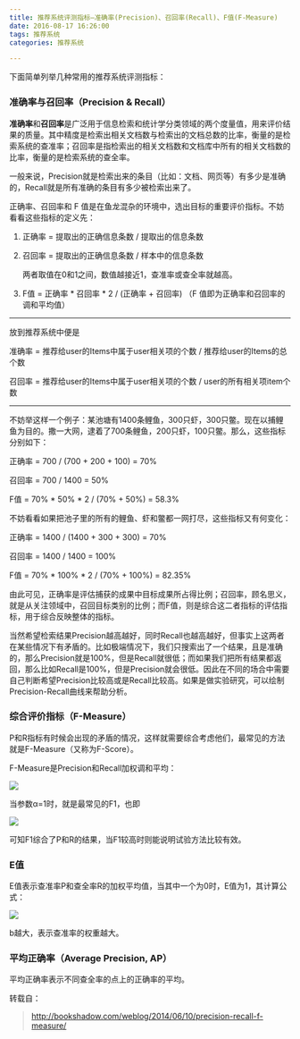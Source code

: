 ```yaml
---
title: 推荐系统评测指标—准确率(Precision)、召回率(Recall)、F值(F-Measure) 
date: 2016-08-17 16:26:00
tags: 推荐系统
categories: 推荐系统

---
```


下面简单列举几种常用的推荐系统评测指标：

### 准确率与召回率（Precision & Recall）

**准确率**和**召回率**是广泛用于信息检索和统计学分类领域的两个度量值，用来评价结果的质量。其中精度是检索出相关文档数与检索出的文档总数的比率，衡量的是检索系统的查准率；召回率是指检索出的相关文档数和文档库中所有的相关文档数的比率，衡量的是检索系统的查全率。

一般来说，Precision就是检索出来的条目（比如：文档、网页等）有多少是准确的，Recall就是所有准确的条目有多少被检索出来了。

正确率、召回率和 F 值是在鱼龙混杂的环境中，选出目标的重要评价指标。不妨看看这些指标的定义先：

1. 正确率 = 提取出的正确信息条数 /  提取出的信息条数     

2. 召回率 = 提取出的正确信息条数 /  样本中的信息条数    

   两者取值在0和1之间，数值越接近1，查准率或查全率就越高。   

3. F值  = 正确率 * 召回率 * 2 / (正确率 + 召回率) （F 值即为正确率和召回率的调和平均值）



----------
                
放到推荐系统中便是
                       
准确率  = 推荐给user的Items中属于user相关项的个数 / 推荐给user的Items的总个数

                   
召回率  =  推荐给user的Items中属于user相关项的个数 / user的所有相关项item个数
                          

----------


不妨举这样一个例子：某池塘有1400条鲤鱼，300只虾，300只鳖。现在以捕鲤鱼为目的。撒一大网，逮着了700条鲤鱼，200只虾，100只鳖。那么，这些指标分别如下：

正确率 = 700 / (700 + 200 + 100) = 70%

召回率 = 700 / 1400 = 50%

F值 = 70% * 50% * 2 / (70% + 50%) = 58.3%

不妨看看如果把池子里的所有的鲤鱼、虾和鳖都一网打尽，这些指标又有何变化：

正确率 = 1400 / (1400 + 300 + 300) = 70%

召回率 = 1400 / 1400 = 100%

F值 = 70% * 100% * 2 / (70% + 100%) = 82.35%        

由此可见，正确率是评估捕获的成果中目标成果所占得比例；召回率，顾名思义，就是从关注领域中，召回目标类别的比例；而F值，则是综合这二者指标的评估指标，用于综合反映整体的指标。

当然希望检索结果Precision越高越好，同时Recall也越高越好，但事实上这两者在某些情况下有矛盾的。比如极端情况下，我们只搜索出了一个结果，且是准确的，那么Precision就是100%，但是Recall就很低；而如果我们把所有结果都返回，那么比如Recall是100%，但是Precision就会很低。因此在不同的场合中需要自己判断希望Precision比较高或是Recall比较高。如果是做实验研究，可以绘制Precision-Recall曲线来帮助分析。
### 综合评价指标（F-Measure）

P和R指标有时候会出现的矛盾的情况，这样就需要综合考虑他们，最常见的方法就是F-Measure（又称为F-Score）。

F-Measure是Precision和Recall加权调和平均：

![](http://img.blog.csdn.net/20130808110619562)

当参数α=1时，就是最常见的F1，也即

![](http://img.blog.csdn.net/20130808110942546)

可知F1综合了P和R的结果，当F1较高时则能说明试验方法比较有效。
### E值

E值表示查准率P和查全率R的加权平均值，当其中一个为0时，E值为1，其计算公式：

![](http://img.blog.csdn.net/20131207154559265)

b越大，表示查准率的权重越大。

### 平均正确率（Average Precision, AP）

平均正确率表示不同查全率的点上的正确率的平均。


转载自：
> http://bookshadow.com/weblog/2014/06/10/precision-recall-f-measure/
